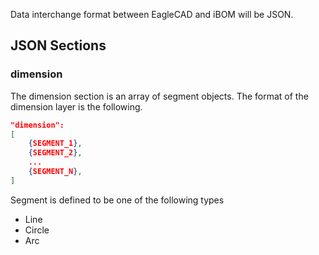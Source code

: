 
Data interchange format between EagleCAD and iBOM will be JSON. 

## JSON Sections

### dimension

The dimension section is an array of segment objects. The format of the dimension layer is the following. 

```json
"dimension":
[
    {SEGMENT_1},
    {SEGMENT_2},
    ...
    {SEGMENT_N},
]
```

Segment is defined to be one of the following types
* Line
* Circle
* Arc


